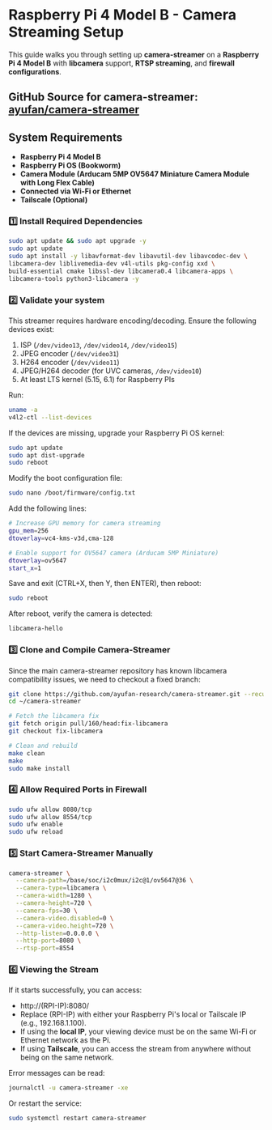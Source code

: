 # Raspberry Pi 4 Model B - Camera Streaming Setup
This guide walks you through setting up **camera-streamer** on a **Raspberry Pi 4 Model B** with **libcamera** support, **RTSP streaming**, and **firewall configurations**. 

**GitHub Source for camera-streamer:** [ayufan/camera-streamer](https://github.com/ayufan/camera-streamer/tree/main)
---

## **System Requirements**
- **Raspberry Pi 4 Model B**
- **Raspberry Pi OS (Bookworm)**
- **Camera Module (Arducam 5MP OV5647 Miniature Camera Module with Long Flex Cable)**  
- **Connected via Wi-Fi or Ethernet**
- **Tailscale (Optional)**

### **1️⃣ Install Required Dependencies**
```bash
sudo apt update && sudo apt upgrade -y
sudo apt update
sudo apt install -y libavformat-dev libavutil-dev libavcodec-dev \
libcamera-dev liblivemedia-dev v4l-utils pkg-config xxd \
build-essential cmake libssl-dev libcamera0.4 libcamera-apps \
libcamera-tools python3-libcamera -y
```

### **2️⃣ Validate your system**

This streamer requires hardware encoding/decoding. Ensure the following devices exist:

1. ISP (`/dev/video13`, `/dev/video14`, `/dev/video15`)
2. JPEG encoder (`/dev/video31`)
3. H264 encoder (`/dev/video11`)
4. JPEG/H264 decoder (for UVC cameras, `/dev/video10`)
5. At least LTS kernel (5.15, 6.1) for Raspberry PIs

Run:
```bash
uname -a
v4l2-ctl --list-devices
```

If the devices are missing, upgrade your Raspberry Pi OS kernel:
```bash
sudo apt update
sudo apt dist-upgrade
sudo reboot
```

Modify the boot configuration file:
```bash
sudo nano /boot/firmware/config.txt
```

Add the following lines:
```bash
# Increase GPU memory for camera streaming
gpu_mem=256
dtoverlay=vc4-kms-v3d,cma-128

# Enable support for OV5647 camera (Arducam 5MP Miniature)
dtoverlay=ov5647
start_x=1
```

Save and exit (CTRL+X, then Y, then ENTER), then reboot:
```bash
sudo reboot
```

After reboot, verify the camera is detected:
```bash
libcamera-hello
```

### **3️⃣ Clone and Compile Camera-Streamer**
Since the main camera-streamer repository has known libcamera compatibility issues, we need to checkout a fixed branch:
```bash
git clone https://github.com/ayufan-research/camera-streamer.git --recursive
cd ~/camera-streamer

# Fetch the libcamera fix
git fetch origin pull/160/head:fix-libcamera
git checkout fix-libcamera

# Clean and rebuild
make clean
make
sudo make install
```

### **4️⃣ Allow Required Ports in Firewall**
```bash
sudo ufw allow 8080/tcp
sudo ufw allow 8554/tcp
sudo ufw enable
sudo ufw reload
```

### **5️⃣ Start Camera-Streamer Manually**
```bash
camera-streamer \
  --camera-path=/base/soc/i2c0mux/i2c@1/ov5647@36 \
  --camera-type=libcamera \
  --camera-width=1280 \
  --camera-height=720 \
  --camera-fps=30 \
  --camera-video.disabled=0 \
  --camera-video.height=720 \
  --http-listen=0.0.0.0 \
  --http-port=8080 \
  --rtsp-port=8554
```
### **6️⃣ Viewing the Stream**

If it starts successfully, you can access:
- http://(RPI-IP):8080/
- Replace (RPI-IP) with either your Raspberry Pi's local or Tailscale IP (e.g., 192.168.1.100).
- If using the **local IP**, your viewing device must be on the same Wi-Fi or Ethernet network as the Pi.
- If using **Tailscale**, you can access the stream from anywhere without being on the same network.

Error messages can be read:
```bash
journalctl -u camera-streamer -xe
```

Or restart the service:
```bash
sudo systemctl restart camera-streamer
```


